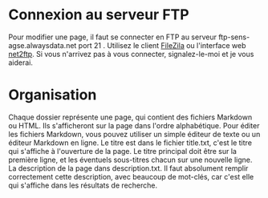 # Connexion au serveur FTP

Pour modifier une page, il faut se connecter en FTP au serveur ftp-sens-agse.alwaysdata.net port 21 .
Utilisez le client [FileZila](https://filezilla-project.org/ "FileZila") ou l'interface web [net2ftp](https://net2ftp.alwaysdata.com/ "net2ftp").
Si vous n'arrivez pas à vous connecter, signalez-le-moi et je vous aiderai.
# Organisation

Chaque dossier représente une page, qui contient des fichiers Markdown ou HTML. Ils s'afficheront sur la page dans l'ordre alphabétique. Pour éditer les fichiers Markdown, vous pouvez utiliser un simple éditeur de texte ou un éditeur Markdown en ligne. Le titre est dans le fichier title.txt, c'est le titre qui s'affiche à l'ouverture de la page. Le titre principal doit être sur la première ligne, et les éventuels sous-titres chacun sur une nouvelle ligne. La description de la page dans description.txt. Il faut absolument remplir correctement cette description, avec beaucoup de mot-clés, car c'est elle qui s'affiche dans les résultats de recherche.
